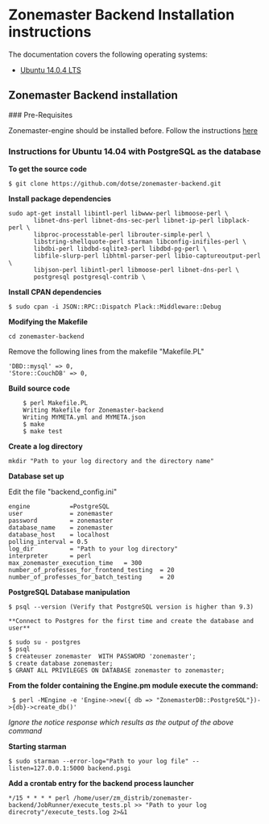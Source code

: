 # Zonemaster Backend Installation instructions

The documentation covers the following operating systems:

 * [Ubuntu 14.0.4 LTS](#q1)

## Zonemaster Backend installation

### Pre-Requisites

Zonemaster-engine should be installed before. Follow the instructions
[here](https://github.com/dotse/zonemaster/blob/master/docs/documentation/installation.md)

### Instructions for Ubuntu 14.04 with PostgreSQL as the database 

**To get the source code**

    $ git clone https://github.com/dotse/zonemaster-backend.git

**Install package dependencies**

```
sudo apt-get install libintl-perl libwww-perl libmoose-perl \
       libnet-dns-perl libnet-dns-sec-perl libnet-ip-perl libplack-perl \
       libproc-processtable-perl librouter-simple-perl \
       libstring-shellquote-perl starman libconfig-inifiles-perl \
       libdbi-perl libdbd-sqlite3-perl libdbd-pg-perl \
       libfile-slurp-perl libhtml-parser-perl libio-captureoutput-perl \
       libjson-perl libintl-perl libmoose-perl libnet-dns-perl \
       postgresql postgresql-contrib \
```
**Install CPAN dependencies**

```
$ sudo cpan -i JSON::RPC::Dispatch Plack::Middleware::Debug
```

**Modifying the Makefile**
```
cd zonemaster-backend
```
Remove the following lines from the makefile "Makefile.PL"
```
'DBD::mysql' => 0,
'Store::CouchDB' => 0,
```
**Build source code**
```
    $ perl Makefile.PL
    Writing Makefile for Zonemaster-backend
    Writing MYMETA.yml and MYMETA.json
    $ make
    $ make test
```
**Create a log directory**
```
mkdir "Path to your log directory and the directory name"
```
**Database set up**

Edit the file "backend_config.ini"

```
engine           =PostgreSQL
user             = zonemaster
password         = zonemaster
database_name    = zonemaster
database_host    = localhost
polling_interval = 0.5
log_dir          = "Path to your log directory"
interpreter      = perl
max_zonemaster_execution_time   = 300
number_of_professes_for_frontend_testing  = 20
number_of_professes_for_batch_testing     = 20
```

**PostgreSQL Database manipulation**
```
$ psql --version (Verify that PostgreSQL version is higher than 9.3)

**Connect to Postgres for the first time and create the database and user**

$ sudo su - postgres
$ psql
$ createuser zonemaster  WITH PASSWORD 'zonemaster';
$ create database zonemaster;
$ GRANT ALL PRIVILEGES ON DATABASE zonemaster to zonemaster;
```

**From the folder containing the Engine.pm module execute the command:**
```
 $ perl -MEngine -e 'Engine->new({ db => "ZonemasterDB::PostgreSQL"})->{db}->create_db()'
```
*Ignore the notice response which results as the output of the above command*

**Starting starman**
```
$ sudo starman --error-log="Path to your log file" --listen=127.0.0.1:5000 backend.psgi
```
**Add a crontab entry for the backend process launcher**
```
*/15 * * * * perl /home/user/zm_distrib/zonemaster-backend/JobRunner/execute_tests.pl >> "Path to your log direcroty"/execute_tests.log 2>&1
```



